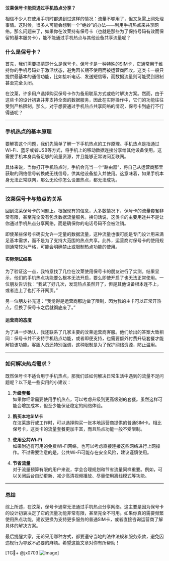 **汶莱保号卡能否通过手机热点分享？**

相信不少人在使用手机时都遇到过这样的情况：流量不够用了，但又急需上网处理事情。这时候，很多人可能会想到一个“绝妙”的办法——利用手机热点来共享网络。那么问题来了，如果你在汶莱持有保号卡（也就是那些为了保持号码有效而保留的基本服务卡），能不能通过手机热点与其他设备共享流量呢？

### 什么是保号卡？

首先，我们需要搞清楚什么是保号卡。保号卡是一种特殊的SIM卡，它通常用于维持你的手机号码处于激活状态，避免因长期不使用而被运营商回收。这类卡一般只提供最基本的通信功能，比如接听电话、发送短信等，而数据流量则可能受到限制甚至完全关闭。

在汶莱，许多用户选择购买保号卡作为备用联系方式或临时解决方案。然而，由于这些卡的设计初衷并非支持全面的数据服务，因此在实际操作中，它们的功能往往受到严格限制。那么，对于想要通过手机热点共享网络的情况，保号卡到底行不行得通呢？

---

### 手机热点的基本原理

要解答这个问题，我们先简单了解一下手机热点的工作原理。手机热点是指通过Wi-Fi、蓝牙或者USB等方式，将手机上的移动数据连接分享给其他设备使用。这需要手机本身具备足够的流量资源，并且能够正常访问互联网。

具体来说，当你打开手机热点时，手机会充当一个“路由器”，将自己从运营商那里获取的网络信号转换成无线信号，供其他设备接入并使用。这意味着，如果手机本身无法正常联网，那么无论你怎么设置热点，都无法成功。

---

### 汶莱保号卡与热点的关系

回到汶莱保号卡的问题上。根据现有的信息，大多数情况下，保号卡的流量套餐非常有限，甚至完全没有包含数据流量服务。换句话说，这类卡的主要用途并不是让你通过手机热点分享网络，而是确保你的电话号码不会被注销。

即使某些保号卡确实允许一定量的数据流量，这种流量也很可能是专门设计用来满足基本需求，而不是为了支持大范围的热点共享。此外，运营商对保号卡的使用规则通常较为严格，可能会明确禁止或限制热点功能的使用。

#### 实际测试结果

为了验证这一点，我特意找了几位在汶莱使用保号卡的朋友进行了实测。结果显示，他们的手机热点功能要么根本无法开启，要么即使开启了也无法正常使用。一位朋友告诉我：“我试了好几次，发现热点虽然开了，但是其他设备根本连不上，或者连上了也打不开网页。”

另一位朋友补充道：“我觉得是运营商那边做了限制，因为我的主卡可以正常开热点，但换了保号卡之后就彻底废了。”

#### 运营商的态度

为了进一步确认，我还联系了几家主要的汶莱运营商客服。他们给出的答案大致相同：保号卡并不支持手机热点功能，或者即便支持，也需要额外付费升级套餐才能解锁该功能。客服人员还特别强调，这种限制是为了保护网络资源，防止滥用。

---

### 如何解决热点需求？

既然保号卡不适合用于手机热点，那我们该如何解决日常生活中遇到的流量不足问题呢？以下是一些实用的小建议：

1. **升级套餐**  
   如果你经常需要使用手机热点，可以考虑升级到更高级别的套餐。虽然这样可能会增加成本，但至少能保证稳定的网络体验。

2. **购买本地SIM卡**  
   在汶莱旅行或工作时，可以选择购买一张本地运营商提供的普通SIM卡。相比保号卡，这类卡的流量套餐更加丰富，而且热点功能一般不受限制。

3. **使用公共Wi-Fi**  
   如果附近有可用的免费Wi-Fi网络，也可以考虑直接连接这些网络进行上网操作。不过需要注意的是，公共Wi-Fi可能存在安全风险，建议谨慎使用。

4. **节省流量**  
   对于流量预算有限的用户来说，学会合理规划和节省流量同样重要。例如，可以关闭后台自动更新、减少高清视频播放、尽量使用离线模式等功能。

---

### 总结

综上所述，在汶莱，保号卡通常无法通过手机热点分享网络。这主要是因为保号卡的设计初衷决定了它的流量功能非常有限，甚至完全不可用。如果你真的需要频繁使用热点功能，建议更换为支持更多服务的普通SIM卡，或者直接咨询运营商了解具体的解决方案。

最后提醒大家，无论采用哪种方式，都要遵守当地的法律法规和服务条款，避免因违规行为导致不必要的麻烦。希望这篇文章对你有所帮助！

[TG💪+ @jx0703 ![Image](https://github.com/user-attachments/assets/dbca1d08-cadb-493c-b0ec-ad6f7a83f270)]